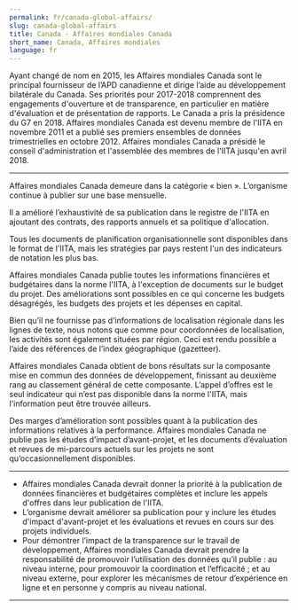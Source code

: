 ```yaml
---
permalink: fr/canada-global-affairs/
slug: canada-global-affairs
title: Canada - Affaires mondiales Canada
short_name: Canada, Affaires mondiales
language: fr
---
```


Ayant changé de nom en 2015, les Affaires mondiales Canada sont le principal fournisseur de l’APD canadienne et dirige l’aide au développement bilatérale du Canada. Ses priorités pour 2017-2018 comprennent des engagements d'ouverture et de transparence, en particulier en matière d'évaluation et de présentation de rapports. Le Canada a pris la présidence du G7 en 2018. Affaires mondiales Canada est devenu membre de l'IITA en novembre 2011 et a publié ses premiers ensembles de données trimestrielles en octobre 2012. Affaires mondiales Canada a présidé le conseil d'administration et l'assemblée des membres de l'IITA jusqu'en avril 2018.

---

Affaires mondiales Canada demeure dans la catégorie « bien ». L’organisme continue à publier sur une base mensuelle.

Il a amélioré l’exhaustivité de sa publication dans le registre de l'IITA en ajoutant des contrats, des rapports annuels et sa politique d'allocation.

Tous les documents de planification organisationnelle sont disponibles dans le format de l'IITA, mais les stratégies par pays restent l'un des indicateurs de notation les plus bas.

Affaires mondiales Canada publie toutes les informations financières et budgétaires dans la norme l'IITA, à l'exception de documents sur le budget du projet. Des améliorations sont possibles en ce qui concerne les budgets désagrégés, les budgets des projets et les dépenses en capital.

Bien qu’il ne fournisse pas d’informations de localisation régionale dans les lignes de texte, nous notons que comme pour coordonnées de localisation, les activités sont également situées par région. Ceci est rendu possible a l’aide des références de l’index géographique (gazetteer).

Affaires mondiales Canada obtient de bons résultats sur la composante mise en commun des données de développement, finissant au deuxième rang au classement général de cette composante. L’appel d’offres est le seul indicateur qui n’est pas disponible dans la norme l'IITA, mais l'information peut être trouvée ailleurs.

Des marges d’amélioration sont possibles quant à la publication des informations relatives à la performance. Affaires mondiales Canada ne publie pas les études d’impact d’avant-projet, et les documents d’évaluation et revues de mi-parcours actuels sur les projets ne sont qu’occasionnellement disponibles.

---

 * Affaires mondiales Canada devrait donner la priorité à la publication de données financières et budgétaires complètes et inclure les appels d'offres dans leur publication de l'IITA.
 * L’organisme devrait améliorer sa publication pour y inclure les études d'impact d'avant-projet et les évaluations et revues en cours sur des projets individuels.
 * Pour démontrer l’impact de la transparence sur le travail de développement, Affaires mondiales Canada devrait prendre la responsabilité de promouvoir l’utilisation des données qu’il publie : au niveau interne, pour promouvoir la coordination et l’efficacité ; et au niveau externe, pour explorer les mécanismes de retour d’expérience en ligne et en personne y compris au niveau national.

---
